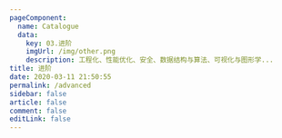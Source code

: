 ```yaml
---
pageComponent: 
  name: Catalogue
  data: 
    key: 03.进阶
    imgUrl: /img/other.png
    description: 工程化、性能优化、安全、数据结构与算法、可视化与图形学...
title: 进阶
date: 2020-03-11 21:50:55
permalink: /advanced
sidebar: false
article: false
comment: false
editLink: false
---
```

